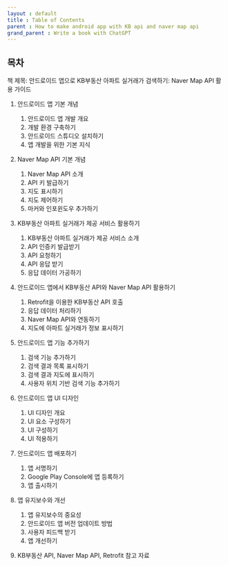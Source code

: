 ```yaml
---
layout : default
title : Table of Contents
parent : How to make android app with KB api and naver map api
grand_parent : Write a book with ChatGPT 
---
```


## 목차

책 제목: 안드로이드 앱으로 KB부동산 아파트 실거래가 검색하기: Naver Map API 활용 가이드

1. 안드로이드 앱 기본 개념

    1. 안드로이드 앱 개발 개요
    2. 개발 환경 구축하기
    3. 안드로이드 스튜디오 설치하기
    4. 앱 개발을 위한 기본 지식

2. Naver Map API 기본 개념

    1. Naver Map API 소개
    2. API 키 발급하기
    3. 지도 표시하기
    4. 지도 제어하기
    5. 마커와 인포윈도우 추가하기

3.  KB부동산 아파트 실거래가 제공 서비스 활용하기

    1. KB부동산 아파트 실거래가 제공 서비스 소개
    2. API 인증키 발급받기
    3. API 요청하기
    4. API 응답 받기
    5. 응답 데이터 가공하기

4. 안드로이드 앱에서 KB부동산 API와 Naver Map API 활용하기

    1. Retrofit을 이용한 KB부동산 API 호출
    2. 응답 데이터 처리하기
    3. Naver Map API와 연동하기
    4. 지도에 아파트 실거래가 정보 표시하기

5. 안드로이드 앱 기능 추가하기

    1. 검색 기능 추가하기
    2. 검색 결과 목록 표시하기
    3. 검색 결과 지도에 표시하기
    4. 사용자 위치 기반 검색 기능 추가하기

6. 안드로이드 앱 UI 디자인

    1. UI 디자인 개요
    2. UI 요소 구성하기
    3. UI 구성하기
    4. UI 적용하기

7. 안드로이드 앱 배포하기

    1. 앱 서명하기
    2. Google Play Console에 앱 등록하기
    3. 앱 출시하기

8. 앱 유지보수와 개선

    1. 앱 유지보수의 중요성
    2. 안드로이드 앱 버전 업데이트 방법
    3. 사용자 피드백 받기
    4. 앱 개선하기

9. KB부동산 API, Naver Map API, Retrofit 참고 자료